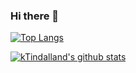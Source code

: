 ### Hi there 👋

<!--
**kTindalland/kTindalland** is a ✨ _special_ ✨ repository because its `README.md` (this file) appears on your GitHub profile.

Here are some ideas to get you started:

- 🔭 I’m currently working on ...
- 🌱 I’m currently learning ...
- 👯 I’m looking to collaborate on ...
- 🤔 I’m looking for help with ...
- 💬 Ask me about ...
- 📫 How to reach me: ...
- 😄 Pronouns: ...
- ⚡ Fun fact: ...
-->

[![Top Langs](https://github-readme-stats.vercel.app/api/top-langs/?username=kTindalland&layout=compact)](https://github.com/anuraghazra/github-readme-stats)

[![kTindalland's github stats](https://github-readme-stats.vercel.app/api?username=kTindalland&show_icons=true&theme=synthwave)](https://github.com/anuraghazra/github-readme-stats)
